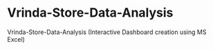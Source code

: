 # Vrinda-Store-Data-Analysis
Vrinda-Store-Data-Analysis (Interactive Dashboard creation using MS Excel)
